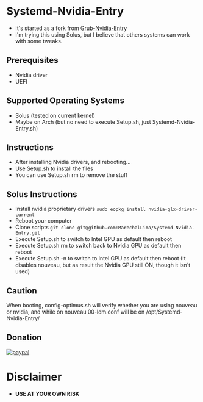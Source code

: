 # Systemd-Nvidia-Entry
* It's started as a fork from [Grub-Nvidia-Entry](https://github.com/Superdanby/Grub-Nvidia-Entry)
* I'm trying this using Solus, but I believe that others systems can work with some tweaks.

## Prerequisites
*	Nvidia driver
*	UEFI

## Supported Operating Systems
*   Solus (tested on current kernel)
*	Maybe on Arch (but no need to execute Setup.sh, just Systemd-Nvidia-Entry.sh)

## Instructions
*   After installing Nvidia drivers, and rebooting...
*	Use Setup.sh to install the files
*	You can use Setup.sh rm to remove the stuff

## Solus Instructions 

* Install nvidia proprietary drivers
	`sudo eopkg install nvidia-glx-driver-current`
* Reboot your computer
* Clone scripts
	`git clone git@github.com:MarechalLima/Systemd-Nvidia-Entry.git`
* Execute Setup.sh to switch to Intel GPU as default then reboot
* Execute Setup.sh rm to switch back to Nvidia GPU as default then reboot
* Execute Setup.sh -n to switch to Intel GPU as default then reboot (It disables nouveau, but as result the Nvidia GPU still ON, though it isn't used)

## Caution
When booting, config-optimus.sh will verify whether you are using nouveau or nvidia, and while on nouveau 00-ldm.conf will be on /opt/Systemd-Nvidia-Entry/
## Donation
[![paypal](https://www.paypalobjects.com/en_US/i/btn/btn_donateCC_LG.gif)](https://www.paypal.com/cgi-bin/webscr?cmd=_donations&business=nicholaslima%2erw%40gmail%2ecom&lc=US&item_name=Nicholas%20Lima%20de%20Souza%20Silva&item_number=MarechalLima&currency_code=USD&bn=PP%2dDonationsBF%3abtn_donateCC_LG%2egif%3aNonHosted)

# Disclaimer
* **USE AT YOUR OWN RISK**
